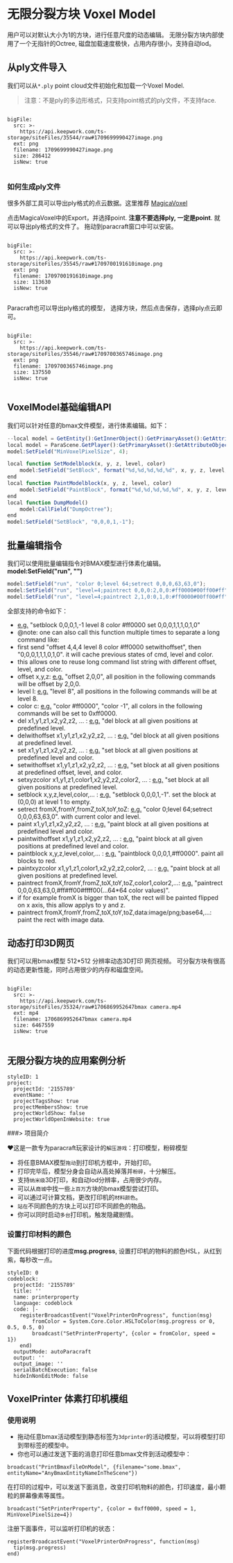 # 无限分裂方块 Voxel Model

用户可以对默认大小为1的方块，进行任意尺度的动态编辑。
无限分裂方块内部使用了一个无指针的Octree, 磁盘加载速度极快，占用内存很小，支持自动lod。

## 从ply文件导入
我们可以从`*.ply` point cloud文件初始化和加载一个Voxel Model. 
> 注意：不是ply的多边形格式，只支持point格式的ply文件，不支持face. 

 
```@BigFile

bigFile:
  src: >-
    https://api.keepwork.com/ts-storage/siteFiles/35544/raw#1709699990427image.png
  ext: png
  filename: 1709699990427image.png
  size: 286412
  isNew: true
          
```
### 如何生成ply文件

很多外部工具可以导出ply格式的点云数据。这里推荐 [MagicaVoxel](https://ephtracy.github.io/)

点击MagicaVoxel中的Export，并选择point. **注意不要选择ply, 一定是point**.  就可以导出ply格式的文件了。 拖动到paracraft窗口中可以安装。
```@BigFile

bigFile:
  src: >-
    https://api.keepwork.com/ts-storage/siteFiles/35545/raw#1709700191610image.png
  ext: png
  filename: 1709700191610image.png
  size: 113630
  isNew: true
          
```

Paracraft也可以导出ply格式的模型， 选择方块，然后点击保存，选择ply点云即可。
 
```@BigFile

bigFile:
  src: >-
    https://api.keepwork.com/ts-storage/siteFiles/35546/raw#1709700365746image.png
  ext: png
  filename: 1709700365746image.png
  size: 137550
  isNew: true
          
```


## VoxelModel基础编辑API

我们可以针对任意的bmax文件模型，进行体素编辑。如下：

```javascript
--local model = GetEntity():GetInnerObject():GetPrimaryAsset():GetAttributeObject():GetChildAt(0):GetChild("VoxelModel")
local model = ParaScene.GetPlayer():GetPrimaryAsset():GetAttributeObject():GetChildAt(0):GetChild("VoxelModel")
model:SetField("MinVoxelPixelSize", 4);

local function SetModelblock(x, y, z, level, color)
	model:SetField("SetBlock", format("%d,%d,%d,%d,%d", x, y, z, level, color or -1));
end
local function PaintModelblock(x, y, z, level, color)
	model:SetField("PaintBlock", format("%d,%d,%d,%d,%d", x, y, z, level, color or -1));
end
local function DumpModel()
	model:CallField("DumpOctree");
end
model:SetField("SetBlock", "0,0,0,1,-1");
```

## 批量编辑指令

我们可以使用批量编辑指令对BMAX模型进行体素化编辑。 **model:SetField("run", "")**

```javascript
model:SetField("run", "color 0;level 64;setrect 0,0,0,63,63,0");
model:SetField("run", "level=4;paintrect 0,0,0:2,0,0:#ff0000#00ff00#ff");
model:SetField("run", "level=4;paintrect 2,1,0:0,1,0:#ff0000#00ff00#ff");
```

全部支持的命令如下：

- [e.g.](e.g.) "setblock 0,0,0,1,-1 level 8 color #ff0000 set 0,0,0,1,1,1,0,1,0"
- @note: one can also call this function multiple times to separate a long command like:
-   first send "offset 4,4,4 level 8 color #ff0000 setwithoffset", then "0,0,0,1,1,1,0,1,0".  it will cache previous states of cmd, level and color.
-   this allows one to reuse long command list string with different offset, level, and color.
- offset x,y,z: [e.g.](e.g.) "offset 2,0,0", all position in the following commands will be offset by 2,0,0.
- level l: [e.g.](e.g.) "level 8", all positions in the following commands will be at level 8.
- color c: [e.g.](e.g.) "color #ff0000", "color -1", all colors in the following commands will be set to 0xff0000.
- del x1,y1,z1,x2,y2,z2, ... : [e.g.](e.g.) "del block at all given positions at predefined level. 
- delwithoffset x1,y1,z1,x2,y2,z2, ... : [e.g.](e.g.) "del block at all given positions at predefined level. 
- set x1,y1,z1,x2,y2,z2, ... : [e.g.](e.g.) "set block at all given positions at predefined level and color.
- setwithoffset x1,y1,z1,x2,y2,z2, ... : [e.g.](e.g.) "set block at all given positions at predefined offset, level, and color.
- setxyzcolor x1,y1,z1,color1,x2,y2,z2,color2, ... : [e.g.](e.g.) "set block at all given positions at predefined level.
- setblock x,y,z,level,color,... : [e.g.](e.g.) "setblock 0,0,0,1,-1". set the block at (0,0,0) at level 1 to empty.
- setrect fromX,fromY,fromZ,toX,toY,toZ: [e.g.](e.g.) "color 0;level 64;setrect 0,0,0,63,63,0". with current color and level.
- paint x1,y1,z1,x2,y2,z2, ... : [e.g.](e.g.) "paint block at all given positions at predefined level and color.
- paintwithoffset x1,y1,z1,x2,y2,z2, ... : [e.g.](e.g.) "paint block at all given positions at predefined level and color.
- paintblock x,y,z,level,color,... : [e.g.](e.g.) "paintblock 0,0,0,1,#ff0000". paint all blocks to red. 
- paintxyzcolor x1,y1,z1,color1,x2,y2,z2,color2, ... : [e.g.](e.g.) "paint block at all given positions at predefined level.
- paintrect fromX,fromY,fromZ,toX,toY,toZ,color1,color2,...: [e.g.](e.g.) "paintrect 0,0,0,63,63,0,#ff#ff00#ffff00(...64*64 color values)". 
-    if for example fromX is bigger than toX, the rect will be painted flipped on x axis, this allow applys to y and z. 
- paintrect fromX,fromY,fromZ,toX,toY,toZ,data:image/png;base64,...: paint the rect with image data.

## 动态打印3D网页

我们可以用bmax模型 512*512 分辨率动态3D打印 网页视频。 可分裂方块有很高的动态更新性能，同时占用很少的内存和磁盘空间。
```@BigFile

bigFile:
  src: >-
    https://api.keepwork.com/ts-storage/siteFiles/35324/raw#1706869952647bmax camera.mp4
  ext: mp4
  filename: 1706869952647bmax camera.mp4
  size: 6467559
  isNew: true
          
```


## 无限分裂方块的应用案例分析

```@Project
styleID: 1
project:
  projectId: '2155789'
  eventName: ''
  projectTagsShow: true
  projectMembersShow: true
  projectWorldShow: false
  projectWorldOpenInWebsite: true

```
###> 项目简介

:heart:这是一款专为paracraft玩家设计的`解压游戏`：打印模型，粉碎模型 

- 将任意BMAX模型`拖动`到打印机方框中，开始打印。
- 打印完毕后，模型分身会自动从高处掉落并`粉碎`，十分解压。
- 支持`纳米级`3D打印，和自动lod分辨率，占用很少内存。
- 可以从`商城`中找一些`上百万`方块的bmax模型尝试打印。 
- 可以通过可计算文档，更改打印机的`材料颜色`。
- `站在`不同颜色的方块上可以打印不同颜色的物品。
- 你可以同时启动`多台`打印机，触发隐藏剧情。

### 设置打印材料的颜色

下面代码根据打印的进度**msg.progress**, 设置打印机的物料的颜色HSL，从红到紫，每秒改一点。
```@CodeBlock
styleID: 0
codeblock:
  projectId: '2155789'
  title: ''
  name: printerproperty
  language: codeblock
  code: |-
    registerBroadcastEvent("VoxelPrinterOnProgress", function(msg) 
        fromColor = System.Core.Color.HSLToColor(msg.progress or 0, 0.5, 0.5, 0)
        broadcast("SetPrinterProperty", {color = fromColor, speed = 1})
    end)
  outputMode: autoParacraft
  output: ''
  output_image: ''
  serialBatchExecution: false
  hideInNonEditMode: false

```

## VoxelPrinter 体素打印机模组

### 使用说明

- 拖动任意bmax活动模型到静态标签为`3dprinter`的活动模型，可以将模型打印到带标签的模型中。
- 你也可以通过发送下面的消息打印任意bmax文件到活动模型中：
```
broadcast("PrintBmaxFileOnModel", {filename="some.bmax", entityName="AnyBmaxEntityNameInTheScene"})
```
在打印的过程中，可以发送下面消息，改变打印机物料的颜色，打印速度，最小颗粒的屏幕像素等属性。
```
broadcast("SetPrinterProperty", {color = 0xff0000, speed = 1, MinVoxelPixelSize=4})
```
注册下面事件，可以监听打印机的状态：
```
registerBroadcastEvent("VoxelPrinterOnProgress", function(msg)
  tip(msg.progress)
end)
```
